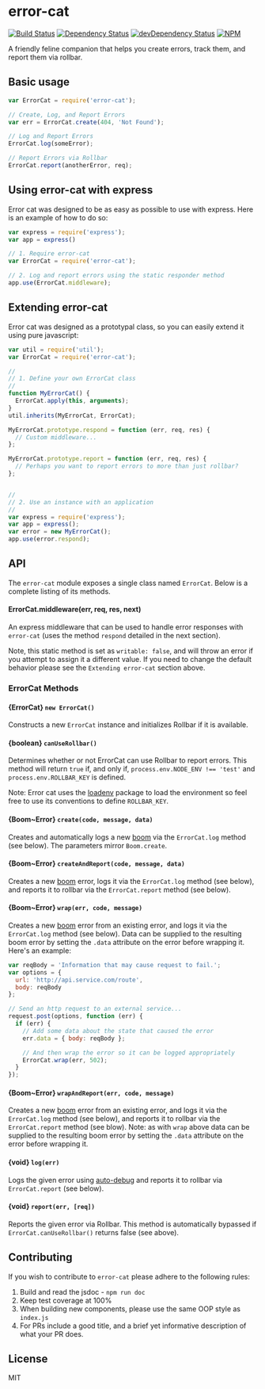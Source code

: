 # error-cat
[![Build Status](https://travis-ci.org/Runnable/error-cat.svg?branch=master)](https://travis-ci.org/Runnable/error-cat)
[![Dependency Status](https://david-dm.org/Runnable/error-cat.svg)](https://david-dm.org/Runnable/error-cat)
[![devDependency Status](https://david-dm.org/Runnable/error-cat/dev-status.svg)](https://david-dm.org/Runnable/error-cat/dev-status.svg)
[![NPM](https://nodei.co/npm/error-cat.png?compact=true)](https://nodei.co/npm/error-cat)

A friendly feline companion that helps you create errors, track them, and report them via rollbar.

## Basic usage
```js
var ErrorCat = require('error-cat');

// Create, Log, and Report Errors
var err = ErrorCat.create(404, 'Not Found');

// Log and Report Errors
ErrorCat.log(someError);

// Report Errors via Rollbar
ErrorCat.report(anotherError, req);
```

## Using error-cat with express
Error cat was designed to be as easy as possible to use with express. Here is an
example of how to do so:

```js
var express = require('express');
var app = express()

// 1. Require error-cat
var ErrorCat = require('error-cat');

// 2. Log and report errors using the static responder method
app.use(ErrorCat.middleware);
```

## Extending error-cat
Error cat was designed as a prototypal class, so you can easily extend it using
pure javascript:

```js
var util = require('util');
var ErrorCat = require('error-cat');

//
// 1. Define your own ErrorCat class
//
function MyErrorCat() {
  ErrorCat.apply(this, arguments);
}
util.inherits(MyErrorCat, ErrorCat);

MyErrorCat.prototype.respond = function (err, req, res) {
  // Custom middleware...
};

MyErrorCat.prototype.report = function (err, req, res) {
  // Perhaps you want to report errors to more than just rollbar?
};


//
// 2. Use an instance with an application
//
var express = require('express');
var app = express();
var error = new MyErrorCat();
app.use(error.respond);
```
## API

The `error-cat` module exposes a single class named `ErrorCat`. Below is a
complete listing of its methods.

#### ErrorCat.middleware(err, req, res, next)
An express middleware that can be used to handle error responses with
`error-cat` (uses the method `respond` detailed in the next section).

Note, this static method is set as `writable: false`, and will throw an error
if you attempt to assign it a different value. If you need to change the default
behavior please see the `Extending error-cat` section above.

### ErrorCat Methods

#### {ErrorCat} `new ErrorCat()`
Constructs a new `ErrorCat` instance and initializes Rollbar if it is available.

#### {boolean} `canUseRollbar()`
Determines whether or not ErrorCat can use Rollbar to report errors. This method
will return `true` if, and only if, `process.env.NODE_ENV !== 'test'` and
`process.env.ROLLBAR_KEY` is defined.

Note: Error cat uses the [loadenv](http://www.npmjs.com/package/loadenv) package
to load the environment so feel free to use its conventions to define
`ROLLBAR_KEY`.

#### {Boom~Error} `create(code, message, data)`
Creates and automatically logs a new [boom](https://www.npmjs.com/package/boom)
via the `ErrorCat.log` method (see below). The parameters mirror `Boom.create`.

#### {Boom~Error} `createAndReport(code, message, data)`
Creates a new [boom](https://www.npmjs.com/package/boom) error, logs it via the
`ErrorCat.log` method (see below), and reports it to rollbar via the
`ErrorCat.report` method (see below).

#### {Boom~Error} `wrap(err, code, message)`
Creates a new [boom](https://www.npmjs.com/package/boom) error from an existing
error, and logs it via the `ErrorCat.log` method (see below). Data can be
supplied to the resulting boom error by setting the `.data` attribute on the
error before wrapping it. Here's an example:

```js
var reqBody = 'Information that may cause request to fail.';
var options = {
  url: 'http://api.service.com/route',
  body: reqBody
};

// Send an http request to an external service...
request.post(options, function (err) {
  if (err) {
    // Add some data about the state that caused the error
    err.data = { body: reqBody };

    // And then wrap the error so it can be logged appropriately
    ErrorCat.wrap(err, 502);
  }
});
```

#### {Boom~Error} `wrapAndReport(err, code, message)`
Creates a new [boom](https://www.npmjs.com/package/boom) error from an existing
error, and logs it via the `ErrorCat.log` method (see below), and reports it to
rollbar via the `ErrorCat.report` method (see blow). Note: as with `wrap` above
data can be supplied to the resulting boom error by setting the `.data`
attribute on the error before wrapping it.

#### {void} `log(err)`
Logs the given error using [auto-debug](https://www.npmjs.com/package/auto-debug)
and reports it to rollbar via `ErrorCat.report` (see below).

#### {void} `report(err, [req])`
Reports the given error via Rollbar. This method is automatically bypassed if
`ErrorCat.canUseRollbar()` returns false (see above).

## Contributing
If you wish to contribute to `error-cat` please adhere to the following rules:

1. Build and read the jsdoc - `npm run doc`
2. Keep test coverage at 100%
3. When building new components, please use the same OOP style as `index.js`
4. For PRs include a good title, and a brief yet informative description of what
   your PR does.

## License
MIT
